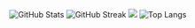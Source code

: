 

![GitHub Stats](https://github-readme-stats.vercel.app/api?username=coderlzw-cn&show_icons=true&count_private=true) ![GitHub Streak](https://github-readme-streak-stats.herokuapp.com/?user=coderlzw-cn) ![](https://stats.justsong.cn/api/juejin?id=1442986871241038)
![Top Langs](https://github-readme-stats.vercel.app/api/top-langs/?username=coderlzw-cn)




